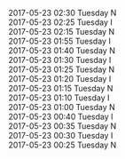 2017-05-23 02:30 Tuesday  N  
2017-05-23 02:25 Tuesday  I  
2017-05-23 02:15 Tuesday  N  
2017-05-23 01:55 Tuesday  I  
2017-05-23 01:40 Tuesday  N  
2017-05-23 01:30 Tuesday  I  
2017-05-23 01:25 Tuesday  N  
2017-05-23 01:20 Tuesday  I  
2017-05-23 01:15 Tuesday  N  
2017-05-23 01:10 Tuesday  I  
2017-05-23 01:00 Tuesday  N  
2017-05-23 00:40 Tuesday  I  
2017-05-23 00:35 Tuesday  N  
2017-05-23 00:30 Tuesday  I  
2017-05-23 00:25 Tuesday  N  
